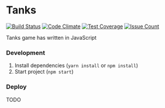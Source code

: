 # Tanks
[![Build Status](https://travis-ci.org/Nitive/battle-city.svg?branch=travis)](https://travis-ci.org/Nitive/battle-city)
[![Code Climate](https://codeclimate.com/github/Nitive/battle-city/badges/gpa.svg)](https://codeclimate.com/github/Nitive/battle-city)
[![Test Coverage](https://codeclimate.com/github/Nitive/battle-city/badges/coverage.svg)](https://codeclimate.com/github/Nitive/battle-city/coverage)
[![Issue Count](https://codeclimate.com/github/Nitive/battle-city/badges/issue_count.svg)](https://codeclimate.com/github/Nitive/battle-city)

Tanks game has written in JavaScript

### Development
1. Install dependencies (`yarn install` or `npm install`)
2. Start project (`npm start`)

### Deploy
TODO
